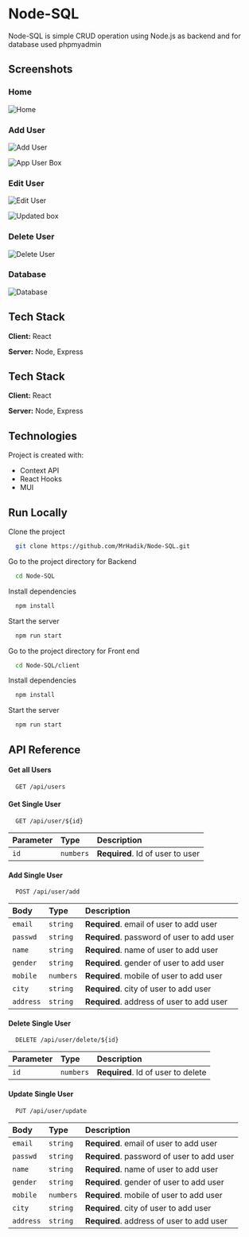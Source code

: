 # Node-SQL

Node-SQL is simple CRUD operation using Node.js as backend and for database used phpmyadmin


## Screenshots

### Home

![Home](https://user-images.githubusercontent.com/74814143/219609037-64d6f4dc-d821-4795-8245-bd909dc80d8f.png)


### Add User

![Add User](https://user-images.githubusercontent.com/74814143/219609310-7d014e50-b422-49cd-8bb4-bbadca8892e1.png)

![App User Box](https://user-images.githubusercontent.com/74814143/219610681-ad590cf4-15e9-4dca-ac6b-7eefef4416b3.png)


### Edit User

![Edit User](https://user-images.githubusercontent.com/74814143/219609488-4be0f742-30d4-460a-8a69-a6cd11f867cf.png)

![Updated box](https://user-images.githubusercontent.com/74814143/219609790-7099f88f-096b-477e-b71d-45dd221a6879.png)


### Delete User

![Delete User](https://user-images.githubusercontent.com/74814143/219610226-4c60c0bc-dedb-4ec0-b2a5-06a35c9cabe7.png)


### Database

![Database](https://user-images.githubusercontent.com/74814143/219619422-e9816b22-9f2f-4973-863c-b298f01ba0e1.png)


## Tech Stack

**Client:** React

**Server:** Node, Express

## Tech Stack

**Client:** React

**Server:** Node, Express

## Technologies

Project is created with:

- Context API
- React Hooks
- MUI

## Run Locally

Clone the project

```bash
  git clone https://github.com/MrHadik/Node-SQL.git
```

Go to the project directory for Backend

```bash
  cd Node-SQL
```

Install dependencies

```bash
  npm install
```

Start the server

```bash
  npm run start
```
Go to the project directory for Front end 

```bash
  cd Node-SQL/client
```

Install dependencies

```bash
  npm install
```

Start the server

```bash
  npm run start
```

## API Reference

#### Get all Users

```http
  GET /api/users
```
#### Get Single User

```http
  GET /api/user/${id} 
```

| Parameter | Type     | Description                       |
| :-------- | :------- | :-------------------------------- |
| `id`      | `numbers` | **Required**. Id of user to user |


#### Add Single User 

```http
  POST /api/user/add
```

| Body   | Type     | Description                       |
| :-------- | :------- | :-------------------------------- | 
| `email`   | `string` | **Required**. email of user to add user | 
| `passwd`      | `string` | **Required**. password of user to add user |
| `name`      | `string` | **Required**. name of user to add user |
| `gender`      | `string` | **Required**. gender of user to add user |
| `mobile`      | `numbers` | **Required**. mobile of user to add user |
| `city`      | `string` | **Required**. city of user to add user |
| `address`      | `string` | **Required**. address of user to add user |


#### Delete Single User

```http
  DELETE /api/user/delete/${id}
```

| Parameter | Type     | Description                       |
| :-------- | :------- | :-------------------------------- |
| `id`      | `numbers` | **Required**. Id of user to delete |

#### Update Single User 

```http
  PUT /api/user/update
```

| Body   | Type     | Description                       |
| :-------- | :------- | :-------------------------------- | 
| `email`   | `string` | **Required**. email of user to add user | 
| `passwd`      | `string` | **Required**. password of user to add user |
| `name`      | `string` | **Required**. name of user to add user |
| `gender`      | `string` | **Required**. gender of user to add user |
| `mobile`      | `numbers` | **Required**. mobile of user to add user |
| `city`      | `string` | **Required**. city of user to add user |
| `address`      | `string` | **Required**. address of user to add user |
